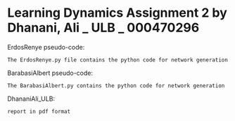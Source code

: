 # Learning Dynamics Assignment 2  by Dhanani, Ali _ ULB _ 000470296

ErdosRenye pseudo-code:
```
The ErdosRenye.py file contains the python code for network generation
```

BarabasiAlbert pseudo-code:
```
The BarabasiAlbert.py contains the python code for network generation
```

DhananiAli_ULB:
```
report in pdf format
```
